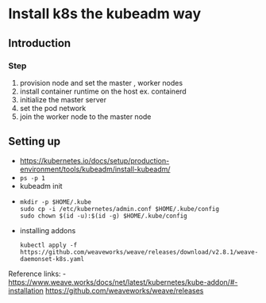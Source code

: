 # Install k8s the kubeadm way

## Introduction
### Step
1. provision node and set the master , worker nodes
2. install container runtime on the host ex. containerd
3. initialize the master server
4. set the pod network
5. join the worker node to the master node

## Setting up
- https://kubernetes.io/docs/setup/production-environment/tools/kubeadm/install-kubeadm/
- ```ps -p 1```
- kubeadm init
- ```
  mkdir -p $HOME/.kube
  sudo cp -i /etc/kubernetes/admin.conf $HOME/.kube/config      
  sudo chown $(id -u):$(id -g) $HOME/.kube/config
  ```
- installing addons
  ```
  kubectl apply -f https://github.com/weaveworks/weave/releases/download/v2.8.1/weave-daemonset-k8s.yaml
Reference links: -
https://www.weave.works/docs/net/latest/kubernetes/kube-addon/#-installation
https://github.com/weaveworks/weave/releases
  ```

